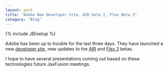 ```yaml
---
layout: post
title: "Adobe New Developer Site, AIR beta 2, Flex Beta 2"
category: "Blog"
---
```

{% include JB/setup %}

Adobe has been up to trouble for the last three days. They have launched a new [developer site](http://developer.adobe.com), new updates to the [AIR](http://www.adobe.com/devnet/logged_in/mchambers_air_beta.html) and [Flex 3](http://labs.adobe.com/technologies/flex/) betas.

I hope to have several presentations coming out based on these technologies future JaxFusion meetings.